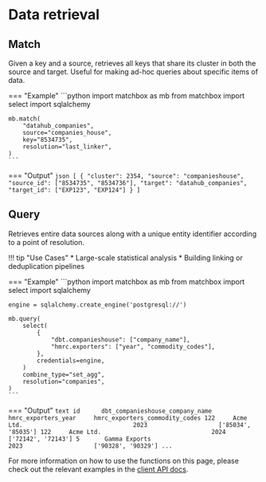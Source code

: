 # Data retrieval

## Match

Given a key and a source, retrieves all keys that share its cluster in both the source and target. Useful for making ad-hoc queries about specific items of data.

=== "Example"
    ```python
    import matchbox as mb
    from matchbox import select
    import sqlalchemy

    mb.match(
        "datahub_companies",
        source="companies_house",
        key="8534735",
        resolution="last_linker",
    )
    ```

=== "Output"
    ```json
    [
        {
            "cluster": 2354,
            "source": "companieshouse",
            "source_id": ["8534735", "8534736"],
            "target": "datahub_companies",
            "target_id": ["EXP123", "EXP124"]
        }
    ]
    ```

## Query

Retrieves entire data sources along with a unique entity identifier according to a point of resolution.

!!! tip "Use Cases"
    * Large-scale statistical analysis
    * Building linking or deduplication pipelines

=== "Example"
    ```python
    import matchbox as mb
    from matchbox import select
    import sqlalchemy

    engine = sqlalchemy.create_engine('postgresql://')

    mb.query(
        select(
            {
                "dbt.companieshouse": ["company_name"],
                "hmrc.exporters": ["year", "commodity_codes"],
            },
            credentials=engine,
        )
        combine_type="set_agg",
        resolution="companies",
    )
    ```

=== "Output"
    ```text
    id      dbt_companieshouse_company_name         hmrc_exporters_year     hmrc_exporters_commodity_codes
    122     Acme Ltd.                               2023                    ['85034', '85035']
    122     Acme Ltd.                               2024                    ['72142', '72143']
    5       Gamma Exports                           2023                    ['90328', '90329']
    ...
    ```

For more information on how to use the functions on this page, please check out the relevant examples in the [client API docs](../api/client/index.md).